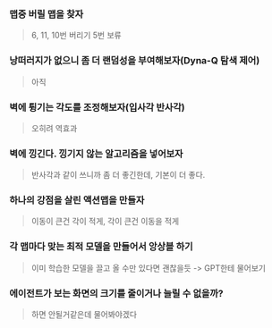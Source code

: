 ### 맵중 버릴 맵을 찾자
> 6, 11, 10번 버리기
> 5번 보류
### 낭떠러지가 없으니 좀 더 랜덤성을 부여해보자(Dyna-Q 탐색 제어)
> 아직
### 벽에 튕기는 각도를 조정해보자(입사각 반사각)
> 오히려 역효과
### 벽에 낑긴다. 낑기지 않는 알고리즘을 넣어보자
> 반사각과 같이 쓰니까 좀 더 좋긴한데, 기본이 더 좋다.
### 하나의 강점을 살린 액션맵을 만들자 
> 이동이 큰건 각이 적게, 각이 큰건 이동을 적게
### 각 맵마다 맞는 최적 모델을 만들어서 앙상블 하기 
> 이미 학습한 모델을 끌고 올 수만 있다면 괜찮을듯 -> GPT한테 물어보기
### 에이전트가 보는 화면의 크기를 줄이거나 늘릴 수 없을까?
> 하면 안될거같은데 물어봐야겠다
